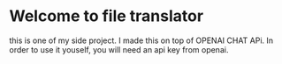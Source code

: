 # Welcome to file translator

this is one of my side project. I made this on top of OPENAI CHAT APi. In order to use it youself, you will need an api key from openai.
